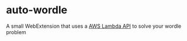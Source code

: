 # auto-wordle

A small WebExtension that uses a [AWS Lambda API](https://github.com/benjaminjellis/worlde-solver)
to solve your wordle problem
